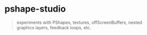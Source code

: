 # pshape-studio
> experiments with PShapes, textures, offScreenBuffers, nested graphics layers, feedback loops, etc.
